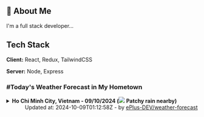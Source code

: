 ## 🚀 About Me
I'm a full stack developer...


## Tech Stack

**Client:** React, Redux, TailwindCSS

**Server:** Node, Express

### #Today's Weather Forecast in My Hometown



<details>
    <summary><b>Ho Chi Minh City, Vietnam - 09/10/2024 (<img src="https://cdn.weatherapi.com/weather/64x64/day/176.png" /> Patchy rain nearby)</b>
    </summary>

    
<table>
    <tr>
        <th>Hour</th>
        <td>00:00</td><td>01:00</td><td>02:00</td><td>03:00</td><td>04:00</td><td>05:00</td><td>06:00</td><td>07:00</td><td>08:00</td><td>09:00</td><td>10:00</td><td>11:00</td><td>12:00</td><td>13:00</td><td>14:00</td><td>15:00</td><td>16:00</td><td>17:00</td><td>18:00</td><td>19:00</td><td>20:00</td><td>21:00</td><td>22:00</td><td>23:00</td>
    </tr>
    <tr>
        <th>Weather</th>
        <td><img src="https://cdn.weatherapi.com/weather/64x64/night/353.png"></img></td><td><img src="https://cdn.weatherapi.com/weather/64x64/night/353.png"></img></td><td><img src="https://cdn.weatherapi.com/weather/64x64/night/263.png"></img></td><td><img src="https://cdn.weatherapi.com/weather/64x64/night/143.png"></img></td><td><img src="https://cdn.weatherapi.com/weather/64x64/night/143.png"></img></td><td><img src="https://cdn.weatherapi.com/weather/64x64/night/116.png"></img></td><td><img src="https://cdn.weatherapi.com/weather/64x64/day/116.png"></img></td><td><img src="https://cdn.weatherapi.com/weather/64x64/day/116.png"></img></td><td><img src="https://cdn.weatherapi.com/weather/64x64/day/116.png"></img></td><td><img src="https://cdn.weatherapi.com/weather/64x64/day/113.png"></img></td><td><img src="https://cdn.weatherapi.com/weather/64x64/day/113.png"></img></td><td><img src="https://cdn.weatherapi.com/weather/64x64/day/113.png"></img></td><td><img src="https://cdn.weatherapi.com/weather/64x64/day/113.png"></img></td><td><img src="https://cdn.weatherapi.com/weather/64x64/day/176.png"></img></td><td><img src="https://cdn.weatherapi.com/weather/64x64/day/176.png"></img></td><td><img src="https://cdn.weatherapi.com/weather/64x64/day/176.png"></img></td><td><img src="https://cdn.weatherapi.com/weather/64x64/day/116.png"></img></td><td><img src="https://cdn.weatherapi.com/weather/64x64/day/176.png"></img></td><td><img src="https://cdn.weatherapi.com/weather/64x64/night/113.png"></img></td><td><img src="https://cdn.weatherapi.com/weather/64x64/night/113.png"></img></td><td><img src="https://cdn.weatherapi.com/weather/64x64/night/113.png"></img></td><td><img src="https://cdn.weatherapi.com/weather/64x64/night/113.png"></img></td><td><img src="https://cdn.weatherapi.com/weather/64x64/night/113.png"></img></td><td><img src="https://cdn.weatherapi.com/weather/64x64/night/113.png"></img></td>
    </tr>
    <tr>
        <th>Condition</th>
        <td width="200px">Light rain shower</td><td width="200px">Light rain shower</td><td width="200px">Patchy light drizzle</td><td width="200px">Mist</td><td width="200px">Mist</td><td width="200px">Partly Cloudy </td><td width="200px">Partly Cloudy </td><td width="200px">Partly Cloudy </td><td width="200px">Partly Cloudy </td><td width="200px">Sunny</td><td width="200px">Sunny</td><td width="200px">Sunny</td><td width="200px">Sunny</td><td width="200px">Patchy rain nearby</td><td width="200px">Patchy rain nearby</td><td width="200px">Patchy rain nearby</td><td width="200px">Partly Cloudy </td><td width="200px">Patchy rain nearby</td><td width="200px">Clear </td><td width="200px">Clear </td><td width="200px">Clear </td><td width="200px">Clear </td><td width="200px">Clear </td><td width="200px">Clear </td>
    </tr>
    <tr>
        <th>Temperature</th>
        <td>25 °C</td><td>24.4 °C</td><td>24.4 °C</td><td>24.4 °C</td><td>24.4 °C</td><td>24.4 °C</td><td>24.4 °C</td><td>25.3 °C</td><td>26.6 °C</td><td>27.7 °C</td><td>28.6 °C</td><td>29.9 °C</td><td>31 °C</td><td>31.6 °C</td><td>31.8 °C</td><td>31.6 °C</td><td>30.9 °C</td><td>29.1 °C</td><td>27.3 °C</td><td>26.7 °C</td><td>26.5 °C</td><td>26.4 °C</td><td>26.3 °C</td><td>26.1 °C</td>
    </tr>
    <tr>
        <th>Wind</th>
        <td>7.9 kph</td><td>9 kph</td><td>7.2 kph</td><td>5 kph</td><td>5 kph</td><td>4.7 kph</td><td>4.7 kph</td><td>6.1 kph</td><td>6.1 kph</td><td>5.8 kph</td><td>4.7 kph</td><td>3.2 kph</td><td>3.6 kph</td><td>4.3 kph</td><td>5.8 kph</td><td>8.3 kph</td><td>10.8 kph</td><td>13 kph</td><td>11.5 kph</td><td>10.1 kph</td><td>8.6 kph</td><td>7.2 kph</td><td>6.5 kph</td><td>5 kph</td>
    </tr>
</table>

</details>

<div align="right">
    Updated at: 2024-10-09T01:12:58Z - by <a target="_blank"
        href="https://github.com/ePlus-DEV/weather-forecast">ePlus-DEV/weather-forecast</a>
</div>